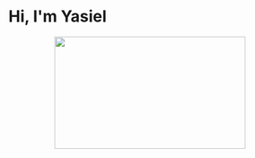 <h1>Hi, I'm <b>Yasiel<b></h1>
<p align="center"><img width="340" height="200" src="https://drive.google.com/file/d/1JxIhq8BoCxtbRddpaihu9Odz6dl9h1-J/view?usp=sharing"></p>


<!--
**yasieldev/yasieldev** is a ✨ _special_ ✨ repository because its `README.md` (this file) appears on your GitHub profile.

Here are some ideas to get you started:

- 🔭 I’m currently working on ...
- 🌱 I’m currently learning ...
- 👯 I’m looking to collaborate on ...
- 🤔 I’m looking for help with ...
- 💬 Ask me about ...
- 📫 How to reach me: ...
- 😄 Pronouns: ...
- ⚡ Fun fact: ...
-->
